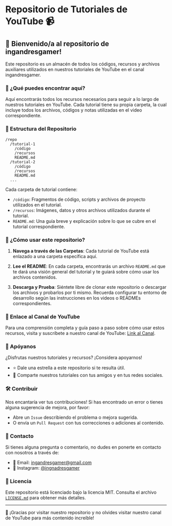 # Repositorio de Tutoriales de YouTube 📹

## 🚀 Bienvenido/a al repositorio de ingandresgamer!

Este repositorio es un almacén de todos los códigos, recursos y archivos auxiliares utilizados en nuestros tutoriales de YouTube en el canal ingandresgamer.

### 📘 ¿Qué puedes encontrar aquí?

Aquí encontrarás todos los recursos necesarios para seguir a lo largo de nuestros tutoriales en YouTube. Cada tutorial tiene su propia carpeta, la cual incluye todos los archivos, códigos y notas utilizadas en el video correspondiente.

### 📁 Estructura del Repositorio

```
/repo
  /tutorial-1
    /código
    /recursos
    README.md
  /tutorial-2
    /código
    /recursos
    README.md
  ...
```

Cada carpeta de tutorial contiene:
- `/código`: Fragmentos de código, scripts y archivos de proyecto utilizados en el tutorial.
- `/recursos`: Imágenes, datos y otros archivos utilizados durante el tutorial.
- `README.md`: Una guía breve y explicación sobre lo que se cubre en el tutorial correspondiente.

### 🎯 ¿Cómo usar este repositorio?

1. **Navega a través de las Carpetas**: Cada tutorial de YouTube está enlazado a una carpeta específica aquí.
   
2. **Lee el README**: En cada carpeta, encontrarás un archivo `README.md` que te dará una visión general del tutorial y te guiará sobre cómo usar los archivos contenidos.

3. **Descarga y Prueba**: Siéntete libre de clonar este repositorio o descargar los archivos y probarlos por ti mismo. Recuerda configurar tu entorno de desarrollo según las instrucciones en los videos o READMEs correspondientes.

### 🔗 Enlace al Canal de YouTube

Para una comprensión completa y guía paso a paso sobre cómo usar estos recursos, visita y suscríbete a nuestro canal de YouTube: [Link al Canal](https://youtube.com/@ingandresgamer8425?si=6pnxhg48VUdQKHsG).

### 🌟 Apóyanos

¿Disfrutas nuestros tutoriales y recursos? ¡Considera apoyarnos!

- ⭐ Dale una estrella a este repositorio si te resulta útil.
- 📢 Comparte nuestros tutoriales con tus amigos y en tus redes sociales.


### 🛠️ Contribuir

Nos encantaría ver tus contribuciones! Si has encontrado un error o tienes alguna sugerencia de mejora, por favor:
- Abre un `Issue` describiendo el problema o mejora sugerida.
- O envía un `Pull Request` con tus correcciones o adiciones al contenido.

### 👥 Contacto

Si tienes alguna pregunta o comentario, no dudes en ponerte en contacto con nosotros a través de:
- 📧 Email: [ingandresgamer@gmail.com](mailto:ingandresgamer14@gmail.com)
- 📸 Instagram: [@ingnadresgamer](https://instagram.com/ingandresgamer)

### 📜 Licencia

Este repositorio está licenciado bajo la licencia MIT. Consulta el archivo [`LICENSE.md`](LICENSE.md) para obtener más detalles.

---

🚀 ¡Gracias por visitar nuestro repositorio y no olvides visitar nuestro canal de YouTube para más contenido increíble!




